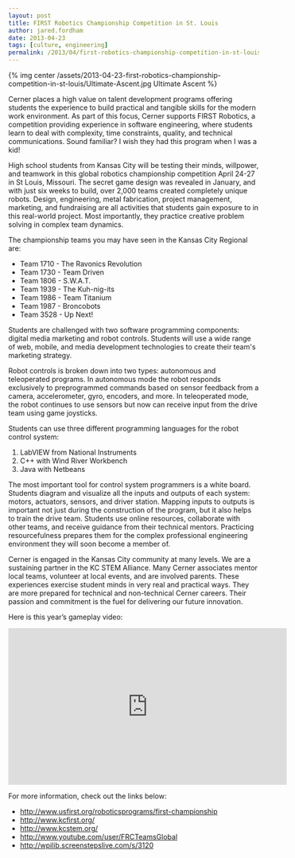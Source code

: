 ```yaml
---
layout: post
title: FIRST Robotics Championship Competition in St. Louis
author: jared.fordham
date: 2013-04-23
tags: [culture, engineering]
permalink: /2013/04/first-robotics-championship-competition-in-st-louis/
---
```


{% img center /assets/2013-04-23-first-robotics-championship-competition-in-st-louis/Ultimate-Ascent.jpg Ultimate Ascent %}

Cerner places a high value on talent development programs offering students the experience to build practical and tangible skills for the modern work environment. As part of this focus, Cerner supports FIRST Robotics, a competition providing experience in software engineering, where students learn to deal with complexity, time constraints, quality, and technical communications. Sound familiar? I wish they had this program when I was a kid!

High school students from Kansas City will be testing their minds, willpower, and teamwork in this global robotics championship competition April 24-27 in St Louis, Missouri. The secret game design was revealed in January, and with just six weeks to build, over 2,000 teams created completely unique robots. Design, engineering, metal fabrication, project management, marketing, and fundraising are all activities that students gain exposure to in this real-world project. Most importantly, they practice creative problem solving in complex team dynamics.

The championship teams you may have seen in the Kansas City Regional are:

* Team 1710 - The Ravonics Revolution
* Team 1730 - Team Driven
* Team 1806 - S.W.A.T.
* Team 1939 - The Kuh-nig-its
* Team 1986 - Team Titanium
* Team 1987 - Broncobots
* Team 3528 - Up Next!

Students are challenged with two software programming components: digital media marketing and robot controls. Students will use a wide range of web, mobile, and media development technologies to create their team's marketing strategy.

Robot controls is broken down into two types: autonomous and teleoperated programs. In autonomous mode the robot responds exclusively to preprogrammed commands based on sensor feedback from a camera, accelerometer, gyro, encoders, and more. In teleoperated mode, the robot continues to use sensors but now can receive input from the drive team using game joysticks.

Students can use three different programming languages for the robot control system:

1. LabVIEW from National Instruments
2. C++ with Wind River Workbench
3. Java with Netbeans

The most important tool for control system programmers is a white board. Students diagram and visualize all the inputs and outputs of each system: motors, actuators, sensors, and driver station. Mapping inputs to outputs is important not just during the construction of the program, but it also helps to train the drive team. Students use online resources, collaborate with other teams, and receive guidance from their technical mentors. Practicing resourcefulness prepares them for the complex professional engineering environment they will soon become a member of.

Cerner is engaged in the Kansas City community at many levels. We are a sustaining partner in the KC STEM Alliance. Many Cerner associates mentor local teams, volunteer at local events, and are involved parents. These experiences exercise student minds in very real and practical ways. They are more prepared for technical and non-technical Cerner careers. Their passion and commitment is the fuel for delivering our future innovation.

Here is this year’s gameplay video:

<iframe width="560" height="315" class="aligncenter" frameborder="0" src="https://www.youtube-nocookie.com/embed/wa5MGEZNrf0?rel=0" allowfullscreen></iframe>

For more information, check out the links below:

* http://www.usfirst.org/roboticsprograms/first-championship 
* http://www.kcfirst.org/ 
* http://www.kcstem.org/ 
* http://www.youtube.com/user/FRCTeamsGlobal 
* http://wpilib.screenstepslive.com/s/3120
